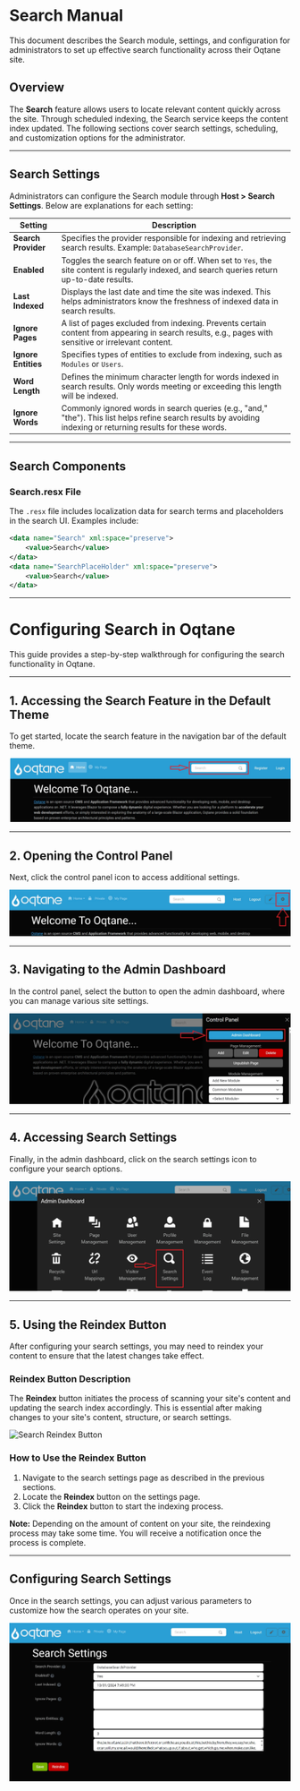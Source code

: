 # Search Manual

This document describes the Search module, settings, and configuration for administrators to set up effective search functionality across their Oqtane site.

## Overview

The **Search** feature allows users to locate relevant content quickly across the site. Through scheduled indexing, the Search service keeps the content index updated. The following sections cover search settings, scheduling, and customization options for the administrator.

---

## Search Settings

Administrators can configure the Search module through **Host > Search Settings**. Below are explanations for each setting:

| **Setting**                | **Description**                                                                                                                                                                |
|----------------------------|--------------------------------------------------------------------------------------------------------------------------------------------------------------------------------|
| **Search Provider**        | Specifies the provider responsible for indexing and retrieving search results. Example: `DatabaseSearchProvider`.                                                              |
| **Enabled**                | Toggles the search feature on or off. When set to `Yes`, the site content is regularly indexed, and search queries return up-to-date results.                                  |
| **Last Indexed**           | Displays the last date and time the site was indexed. This helps administrators know the freshness of indexed data in search results.                                          |
| **Ignore Pages**           | A list of pages excluded from indexing. Prevents certain content from appearing in search results, e.g., pages with sensitive or irrelevant content.                           |
| **Ignore Entities**        | Specifies types of entities to exclude from indexing, such as `Modules` or `Users`.                                                                                            |
| **Word Length**            | Defines the minimum character length for words indexed in search results. Only words meeting or exceeding this length will be indexed.                                         |
| **Ignore Words**           | Commonly ignored words in search queries (e.g., "and," "the"). This list helps refine search results by avoiding indexing or returning results for these words.                |

---

## Search Components

### Search.resx File

The `.resx` file includes localization data for search terms and placeholders in the search UI. Examples include:

```xml
<data name="Search" xml:space="preserve">
    <value>Search</value>
</data>
<data name="SearchPlaceHolder" xml:space="preserve">
    <value>Search</value>
</data>
```
---

# Configuring Search in Oqtane

This guide provides a step-by-step walkthrough for configuring the search functionality in Oqtane.

---

## 1. Accessing the Search Feature in the Default Theme

To get started, locate the search feature in the navigation bar of the default theme.

![Search Feature in Navigation](assets/navigation-search.jpg)

---

## 2. Opening the Control Panel

Next, click the control panel icon to access additional settings.

![Control Panel Icon](assets/control-panel-button.jpg)

---

## 3. Navigating to the Admin Dashboard

In the control panel, select the button to open the admin dashboard, where you can manage various site settings.

![Open Admin Dashboard](assets/control-panel-admin-dashboard-button.jpg)

---

## 4. Accessing Search Settings

Finally, in the admin dashboard, click on the search settings icon to configure your search options.

![Admin Dashboard Search Settings](assets/admin-dashboard-search-settings.jpg)

---

## 5. Using the Reindex Button

After configuring your search settings, you may need to reindex your content to ensure that the latest changes take effect. 

### Reindex Button Description

The **Reindex** button initiates the process of scanning your site's content and updating the search index accordingly. This is essential after making changes to your site's content, structure, or search settings.

![Search Reindex Button](images/search-reindex-button.jpg)

### How to Use the Reindex Button

1. Navigate to the search settings page as described in the previous sections.
2. Locate the **Reindex** button on the settings page.
3. Click the **Reindex** button to start the indexing process.

**Note:** Depending on the amount of content on your site, the reindexing process may take some time. You will receive a notification once the process is complete.

---

## Configuring Search Settings

Once in the search settings, you can adjust various parameters to customize how the search operates on your site.

![Admininstration Search Settings](assets/search-settings-administration.jpg)
